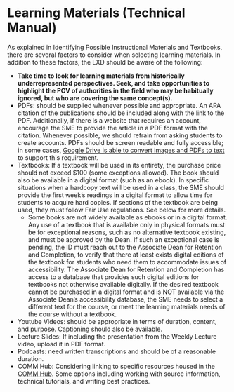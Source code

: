 # Learning Materials (Technical Manual)

As explained in Identifying Possible Instructional Materials and Textbooks, there are several factors to consider when selecting learning materials. In addition to these factors, the LXD should be aware of the following:
- **Take time to look for learning materials from historically underrepresented perspectives. Seek, and take opportunities to highlight the POV of authorities in the field who may be habitually ignored, but who are covering the same concept(s).**
- PDFs: should be supplied whenever possible and appropriate. An APA citation of the publications should be included along with the link to the PDF. Additionally, if there is a website that requires an account, encourage the SME to provide the article in a PDF format with the citation. Whenever possible, we should refrain from asking students to create accounts. PDFs should be screen readable and fully accessible; in some cases, [Google Drive is able to convert images and PDFs to text](https://support.google.com/drive/answer/176692?hl=en&co=GENIE.Platform%3DDesktop) to support this requirement.
- Textbooks: If a textbook will be used in its entirety, the purchase price should not exceed $100 (some exceptions allowed). The book should also be available in a digital format (such as an ebook). In specific situations when a hardcopy text will be used in a class, the SME should provide the first week’s readings in a digital format to allow time for students to acquire hard copies. If sections of the textbook are being used, they must follow Fair Use regulations. See below for more details.
  - Some books are not widely available as ebooks or in a digital format. Any use of a textbook that is available only in physical formats must be for exceptional reasons, such as no alternative textbook existing, and must be approved by the Dean. If such an exceptional case is pending, the ID must reach out to the  Associate Dean for Retention and Completion, to verify that there at least exists digital editions of the textbook for students who need them to accommodate issues of accessibility. The Associate Dean for Retention and Completion has access to a database that provides such digital editions for textbooks not otherwise available digitally. If the desired textbook cannot be purchased in a digital format and is NOT available via the Associate Dean’s accessibility database, the SME needs to select a different text for the course, or meet the learning materials needs of the course without a textbook.
- Youtube Videos: should be appropriate in terms of duration, content, and purpose. Captioning should also be available.
- Lecture Slides: If including the presentation from the Weekly Lecture video, upload it in PDF format.
- Podcasts: need written transcriptions and should be of a reasonable duration.
- COMM Hub: Considering linking to specific resources housed in the [COMM Hub](https://unity.edu/commhub/). Some options including working with source information, technical tutorials, and writing best practices. 
